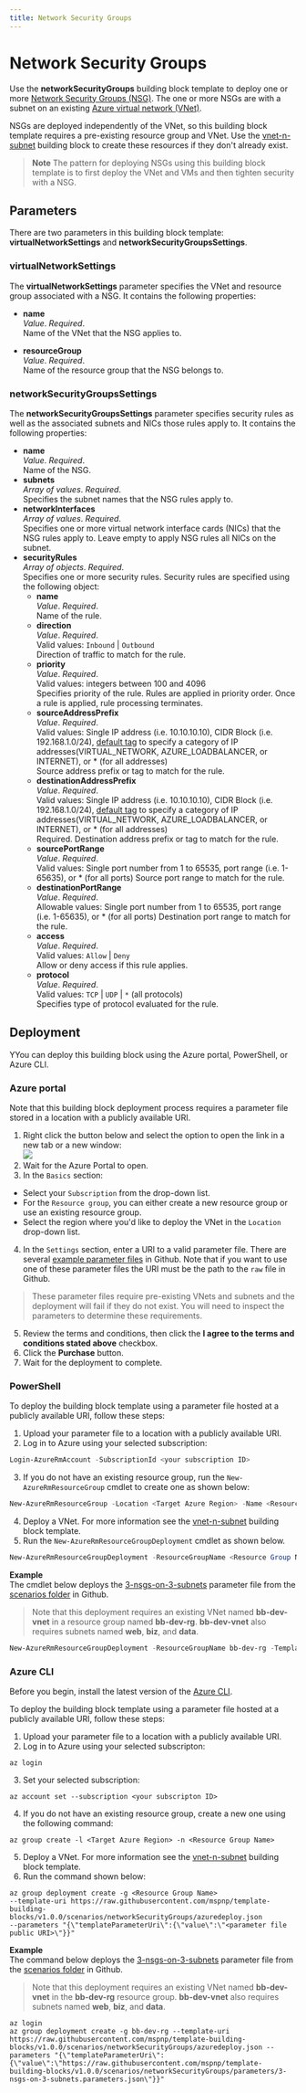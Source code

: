 ```yaml
---
title: Network Security Groups
---
```


# Network Security Groups

Use the **networkSecurityGroups** building block template to deploy one or more [Network Security Groups (NSG)][virtual-networks-nsg]. The one or more NSGs are with a subnet on an existing [Azure virtual network (VNet)](https://docs.microsoft.com/azure/virtual-network/virtual-networks-overview). 

NSGs are deployed independently of the VNet, so this building block template requires a pre-existing resource group and VNet. Use the [vnet-n-subnet](https://github.com/mspnp/template-building-blocks/tree/v1.0.0/scenarios/vnet-n-subnet) building block to create these resources if they don't already exist.

> **Note** The pattern for deploying NSGs using this building block template is to first deploy the VNet and VMs and then tighten security with a NSG.

## Parameters

There are two parameters in this building block template: **virtualNetworkSettings** and **networkSecurityGroupsSettings**. 

### virtualNetworkSettings

The **virtualNetworkSettings** parameter specifies the VNet and resource group associated with a NSG. It contains the following properties:

- **name**  
_Value_. _Required_.  
Name of the VNet that the NSG applies to.  

- **resourceGroup**  
_Value_. _Required_.  
Name of the resource group that the NSG belongs to.  

### networkSecurityGroupsSettings

The **networkSecurityGroupsSettings** parameter specifies security rules as well as the associated subnets and NICs those rules apply to. It contains the following properties:

- **name**  
_Value_. _Required_.  
Name of the NSG.  
- **subnets**  
_Array of values_. _Required_.  
Specifies the subnet names that the NSG rules apply to.  
- **networkInterfaces**  
_Array of values_. _Required_.  
Specifies one or more virtual network interface cards (NICs) that the NSG rules apply to. Leave empty to apply NSG rules all NICs on the subnet.  
- **securityRules**  
_Array of objects_. _Required_.  
Specifies one or more security rules.  Security rules are specified using the following object:  
  - **name**  
  _Value_. _Required_.  
  Name of the rule.  
  - **direction**  
  _Value_. _Required_.  
  Valid values: `Inbound` | `Outbound`  
  Direction of traffic to match for the rule.  
  - **priority**  
  _Value_. _Required_.  
  Valid values: integers between 100 and 4096  
  Specifies priority of the rule. Rules are applied in priority order. Once a rule is applied, rule processing terminates.  
  - **sourceAddressPrefix**  
  _Value_. _Required_.  
  Valid values: Single IP address (i.e. 10.10.10.10), CIDR Block (i.e. 192.168.1.0/24), [default tag][virtual-networks-nsg] to specify a category of IP addresses(VIRTUAL_NETWORK, AZURE_LOADBALANCER, or INTERNET), or * (for all addresses)  
  Source address prefix or tag to match for the rule.  
  - **destinationAddressPrefix**  
  _Value_. _Required_.  
  Valid values: Single IP address (i.e. 10.10.10.10), CIDR Block (i.e. 192.168.1.0/24), [default tag][virtual-networks-nsg] to specify a category of IP addresses(VIRTUAL_NETWORK, AZURE_LOADBALANCER, or INTERNET), or * (for all addresses)  
  Required. Destination address prefix or tag to match for the rule.  
  - **sourcePortRange**  
  _Value_. _Required_.  
  Valid values: Single port number from 1 to 65535, port range (i.e. 1-65635), or * (for all ports) 
  Source port range to match for the rule.  
  - **destinationPortRange**  
  _Value_. _Required_.  
  Allowable values: Single port number from 1 to 65535, port range (i.e. 1-65635), or * (for all ports) 
  Destination port range to match for the rule.  
  - **access**  
  _Value_. _Required_.  
  Valid values: `Allow` | `Deny`  
  Allow or deny access if this rule applies.  
  - **protocol**  
  _Value_. _Required_.  
  Valid values: `TCP` | `UDP` | `*` (all protocols)  
  Specifies type of protocol evaluated for the rule.  

## Deployment

YYou can deploy this building block using the Azure portal, PowerShell, or Azure CLI.

### Azure portal

Note that this building block deployment process requires a parameter file stored in a location with a publicly available URI.

1. Right click the button below and select the option to open the link in a new tab or a new window:<br><a href="https://portal.azure.com/#create/Microsoft.Template/uri/https%3A%2F%2Fraw.githubusercontent.com%2Fmspnp%2Ftemplate-building-blocks%2Fv1.0.0%2Fscenarios%2FnetworkSecurityGroups%2Fazuredeploy.json"><img src = "http://azuredeploy.net/deploybutton.png"/></a>
2. Wait for the Azure Portal to open.  
3. In the `Basics` section:
  - Select your `Subscription` from the drop-down list.
  - For the `Resource group`, you can either create a new resource group or use an existing resource group.
  - Select the region where you'd like to deploy the VNet in the `Location` drop-down list.  
4. In the `Settings` section, enter a URI to a valid parameter file. There are several [example parameter files](https://github.com/mspnp/template-building-blocks/tree/v1.0.0/scenarios/networkSecurityGroups/parameters) in Github. Note that if you want to use one of these parameter files the URI must be the path to the `raw` file in Github.
  > These parameter files require pre-existing VNets and subnets and the deployment will fail if they do not exist. You will need to inspect the parameters to determine these requirements.  
5. Review the terms and conditions, then click the **I agree to the terms and conditions stated above** checkbox.  
6. Click the **Purchase** button.  
7. Wait for the deployment to complete.

### PowerShell

To deploy the building block template using a parameter file hosted at a publicly available URI, follow these steps:

1. Upload your parameter file to a location with a publicly available URI.
2. Log in to Azure using your selected subscription:
  ```Powershell
  Login-AzureRmAccount -SubscriptionId <your subscription ID>
  ```
3. If you do not have an existing resource group, run the `New-AzureRmResourceGroup` cmdlet to create one as shown below:
  ```PowerShell
  New-AzureRmResourceGroup -Location <Target Azure Region> -Name <Resource Group Name> 
  ```
4. Deploy a VNet. For more information see the [vnet-n-subnet](https://github.com/mspnp/template-building-blocks/blob/v1.0.0/templates/buildingBlocks/vnet-n-subnet/README.md) building block template.  
5. Run the `New-AzureRmResourceGroupDeployment` cmdlet as shown below.  
  ```PowerShell
  New-AzureRmResourceGroupDeployment -ResourceGroupName <Resource Group Name> -TemplateUri https://raw.githubusercontent.com/mspnp/template-building-blocks/v1.0.0/scenarios/networkSecurityGroups/azuredeploy.json -templateParameterUriFromTemplate <URI of parameter file>
  ```

**Example**  
The cmdlet below deploys the [3-nsgs-on-3-subnets](https://raw.githubusercontent.com/mspnp/template-building-blocks/v1.0.0/scenarios/networkSecurityGroups/parameters/3-nsgs-on-3-subnets.parameters.json) parameter file from the [scenarios folder](https://github.com/mspnp/template-building-blocks/tree/v1.0.0/scenarios/networkSecurityGroups) in Github.

> Note that this deployment requires an existing VNet named **bb-dev-vnet** in a resource group named **bb-dev-rg**. **bb-dev-vnet** also requires subnets named **web**, **biz**, and **data**.

```PowerShell
New-AzureRmResourceGroupDeployment -ResourceGroupName bb-dev-rg -TemplateUri https://raw.githubusercontent.com/mspnp/template-building-blocks/v1.0.0/scenarios/networkSecurityGroups/azuredeploy.json -templateParameterUriFromTemplate https://raw.githubusercontent.com/mspnp/template-building-blocks/v1.0.0/scenarios/networkSecurityGroups/parameters/3-nsgs-on-3-subnets.parameters.json
```

### Azure CLI

Before you begin, install the latest version of the [Azure CLI](https://docs.microsoft.com/cli/azure/install-azure-cli).

To deploy the building block template using a parameter file hosted at a publicly available URI, follow these steps:

1. Upload your parameter file to a location with a publicly available URI.  
2. Log in to Azure using your selected subscripton:  
  ```AzureCLI
  az login
  ```
3. Set your selected subscription:
  ```AzureCLI
  az account set --subscription <your subscripton ID>
  ```
4. If you do not have an existing resource group, create a new one using the following command:
  ```AzureCLI
  az group create -l <Target Azure Region> -n <Resource Group Name> 
  ```
5. Deploy a VNet. For more information see the [vnet-n-subnet](https://github.com/mspnp/template-building-blocks/blob/v1.0.0/templates/buildingBlocks/vnet-n-subnet/README.md) building block template.  
6. Run the command shown below:
  ```AzureCLI
  az group deployment create -g <Resource Group Name>
  --template-uri https://raw.githubusercontent.com/mspnp/template-building-blocks/v1.0.0/scenarios/networkSecurityGroups/azuredeploy.json
  --parameters "{\"templateParameterUri\":{\"value\":\"<parameter file public URI>\"}}"
  ```

**Example**  
The command below deploys the [3-nsgs-on-3-subnets](https://raw.githubusercontent.com/mspnp/template-building-blocks/v1.0.0/scenarios/networkSecurityGroups/parameters/multiple-routes-on-subnets.parameters.json) parameter file from the [scenarios folder](https://github.com/mspnp/template-building-blocks/tree/v1.0.0/scenarios/networkSecurityGroups) in Github.

> Note that this deployment requires an existing VNet named **bb-dev-vnet** in the **bb-dev-rg** resource group. **bb-dev-vnet** also requires subnets named **web**, **biz**, and **data**.

```AzureCLI
az login
az group deployment create -g bb-dev-rg --template-uri https://raw.githubusercontent.com/mspnp/template-building-blocks/v1.0.0/scenarios/networkSecurityGroups/azuredeploy.json --parameters "{\"templateParameterUri\":{\"value\":\"https://raw.githubusercontent.com/mspnp/template-building-blocks/v1.0.0/scenarios/networkSecurityGroups/parameters/3-nsgs-on-3-subnets.parameters.json\"}}"
```

<!-- links -->
[virtual-networks-nsg]: https://docs.microsoft.com/azure/virtual-network/virtual-networks-nsg